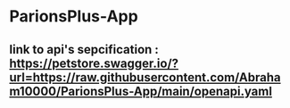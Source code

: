 # ParionsPlus-App
## link to api's sepcification : https://petstore.swagger.io/?url=https://raw.githubusercontent.com/Abraham10000/ParionsPlus-App/main/openapi.yaml
